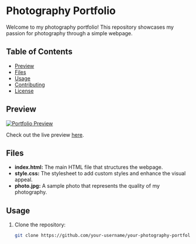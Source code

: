 # Photography Portfolio

Welcome to my photography portfolio! This repository showcases my passion for photography through a simple webpage.

## Table of Contents
- [Preview](#preview)
- [Files](#files)
- [Usage](#usage)
- [Contributing](#contributing)
- [License](#license)

## Preview
[![Portfolio Preview](path/to/your/preview/image.jpg)](link/to/your/gh-pages)

Check out the live preview [here]([https://ryanschnar.github.io/Photographobia/]).

## Files
- **index.html:** The main HTML file that structures the webpage.
- **style.css:** The stylesheet to add custom styles and enhance the visual appeal.
- **photo.jpg:** A sample photo that represents the quality of my photography.

## Usage
1. Clone the repository:
   ```bash
   git clone https://github.com/your-username/your-photography-portfolio.git
